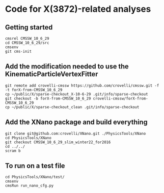 # Code for X(3872)-related analyses

## Getting started

```shell
cmsrel CMSSW_10_6_29
cd CMSSW_10_6_29/src
cmsenv
git cms-init
```


## Add the modification needed to use the KinematicParticleVertexFitter 

```shell
git remote add crovelli-cmssw https://github.com/crovelli/cmssw.git -f -t forX-from-CMSSW_10_6_29
cp ~/public/X/sparse-checkout_X-10-6-29 .git/info/sparse-checkout
git checkout -b forX-from-CMSSW_10_6_29 crovelli-cmssw/forX-from-CMSSW_10_6_29
cp ~/public/X/sparse-checkout_clean .git/info/sparse-checkout
```

## Add the XNano package and build everything

```shell
git clone git@github.com:crovelli/XNano.git ./PhysicsTools/XNano
cd PhysicsTools/XNano
git checkout CMSSW_10_6_29_slim_winter22_for2016
cd ../../
scram b
```


## To run on a test file
```shell
cd PhysicsTools/XNano/test/
cmsenv 
cmsRun run_nano_cfg.py
```